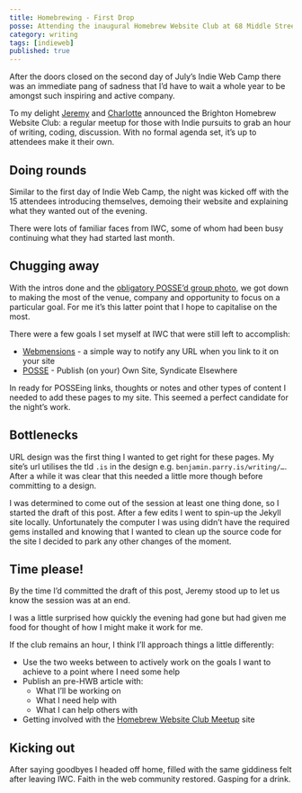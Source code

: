 ```yaml
---
title: Homebrewing - First Drop
posse: Attending the inaugural Homebrew Website Club at 68 Middle Street Brighton
category: writing
tags: [indieweb]
published: true
---
```


After the doors closed on the second day of July’s Indie Web Camp there was an immediate pang of sadness that I’d have to wait a whole year to be amongst such inspiring and active company.

To my delight [Jeremy](adactio.com) and [Charlotte](http://www.lottejackson.com/) announced the Brighton Homebrew Website Club: a regular meetup for those with Indie pursuits to grab an hour of writing, coding, discussion. With no formal agenda set, it’s up to attendees make it their own.

## Doing rounds

Similar to the first day of Indie Web Camp, the night was kicked off with the 15 attendees introducing themselves, demoing their website and explaining what they wanted out of the evening.

There were lots of familiar faces from IWC, some of whom had been busy continuing what they had started last month.

## Chugging away

With the intros done and the [obligatory POSSE’d group photo](https://adactio.com/notes/9379), we got down to making the most of the venue, company and opportunity to focus on a particular goal. For me it’s this latter point that I hope to capitalise on the most.

There were a few goals I set myself at IWC that were still left to accomplish:

* [Webmensions](https://indiewebcamp.com/webmention) - a simple way to notify any URL when you link to it on your site
* [POSSE](https://indiewebcamp.com/POSSE) - Publish (on your) Own Site, Syndicate Elsewhere

In ready for POSSEing links, thoughts or notes and other types of content I needed to add these pages to my site. This seemed a perfect candidate for the night’s work.

## Bottlenecks

URL design was the first thing I wanted to get right for these pages. My site’s url utilises the tld `.is` in the design e.g. `benjamin.parry.is/writing/…`. After a while it was clear that this needed a little more though before committing to a design.

I was determined to come out of the session at least one thing done, so I started the draft of this post. After a few edits I went to spin-up the Jekyll site locally. Unfortunately the computer I was using didn’t have the required gems installed and knowing that I wanted to clean up the source code for the site I decided to park any other changes of the moment.

## Time please!

By the time I’d committed the draft of this post, Jeremy stood up to let us know the session was at an end.

I was a little surprised how quickly the evening had gone but had given me food for thought of how I might make it work for me.

If the club remains an hour, I think I’ll approach things a little differently:

* Use the two weeks between to actively work on the goals I want to achieve to a point where I need some help
* Publish an pre-HWB article with:
	* What I’ll be working on
	* What I need help with
	* What I can help others with
* Getting involved with the [Homebrew Website Club Meetup](https://indiewebcamp.com/next-hwc) site

## Kicking out

After saying goodbyes I headed off home, filled with the same giddiness felt after leaving IWC. Faith in the web community restored. Gasping for a drink.
